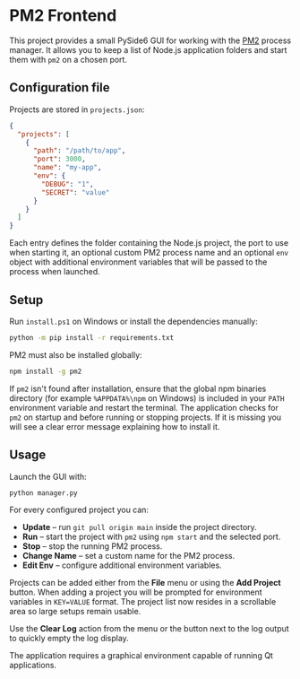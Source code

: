 # PM2 Frontend

This project provides a small PySide6 GUI for working with the [PM2](https://pm2.keymetrics.io/) process manager.  It allows you to keep a list of Node.js application folders and start them with `pm2` on a chosen port.

## Configuration file

Projects are stored in `projects.json`:

```json
{
  "projects": [
    {
      "path": "/path/to/app",
      "port": 3000,
      "name": "my-app",
      "env": {
        "DEBUG": "1",
        "SECRET": "value"
      }
    }
  ]
}
```

Each entry defines the folder containing the Node.js project, the port to use
when starting it, an optional custom PM2 process name and an optional
`env` object with additional environment variables that will be passed to the
process when launched.

## Setup

Run `install.ps1` on Windows or install the dependencies manually:

```bash
python -m pip install -r requirements.txt
```

PM2 must also be installed globally:

```bash
npm install -g pm2
```
If `pm2` isn't found after installation, ensure that the global npm binaries
directory (for example `%APPDATA%\npm` on Windows) is included in your `PATH`
environment variable and restart the terminal.
The application checks for `pm2` on startup and before running or stopping
projects. If it is missing you will see a clear error message explaining how to
install it.

## Usage

Launch the GUI with:

```bash
python manager.py
```

For every configured project you can:

- **Update** – run `git pull origin main` inside the project directory.
- **Run** – start the project with `pm2` using `npm start` and the selected port.
- **Stop** – stop the running PM2 process.
- **Change Name** – set a custom name for the PM2 process.
- **Edit Env** – configure additional environment variables.

Projects can be added either from the **File** menu or using the **Add Project**
button. When adding a project you will be prompted for environment variables in
`KEY=VALUE` format. The project list now resides in a scrollable area so large
setups remain usable.

Use the **Clear Log** action from the menu or the button next to the log output
to quickly empty the log display.

The application requires a graphical environment capable of running Qt applications.
